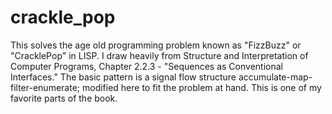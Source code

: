 # crackle_pop

This solves the age old programming problem known as "FizzBuzz" or "CracklePop" in LISP. I draw heavily from Structure and Interpretation of Computer Programs, Chapter 2.2.3 - "Sequences as Conventional Interfaces." The basic pattern is a signal flow structure accumulate-map-filter-enumerate; modified here to fit the problem at hand. This is one of my favorite parts of the book.  
